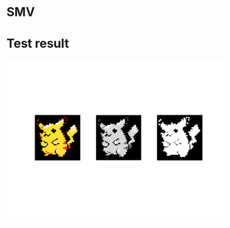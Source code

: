 # SMV

# Test result
![alt text](https://github.com/anggitoz/SMV/blob/main/testg/pikaresult.png?raw=true)
